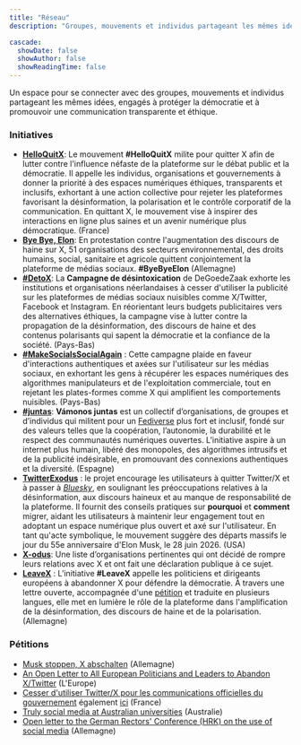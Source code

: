 ```yaml
---
title: "Réseau"
description: "Groupes, mouvements et individus partageant les mêmes idées"

cascade:
  showDate: false
  showAuthor: false
  showReadingTime: false
---
```


Un espace pour se connecter avec des groupes, mouvements et individus partageant les mêmes idées, engagés à protéger la démocratie et à promouvoir une communication transparente et éthique.

### Initiatives

* [**HelloQuitX**](https://www.helloquitx.com): Le mouvement **#HelloQuitX** milite pour quitter X afin de lutter contre l'influence néfaste de la plateforme sur le débat public et la démocratie. Il appelle les individus, organisations et gouvernements à donner la priorité à des espaces numériques éthiques, transparents et inclusifs, exhortant à une action collective pour rejeter les plateformes favorisant la désinformation, la polarisation et le contrôle corporatif de la communication. En quittant X, le mouvement vise à inspirer des interactions en ligne plus saines et un avenir numérique plus démocratique. (France)
* [**Bye Bye, Elon**](https://byebyeelon.de): En protestation contre l'augmentation des discours de haine sur X, 51 organisations des secteurs environnemental, des droits humains, social, sanitaire et agricole quittent conjointement la plateforme de médias sociaux. **#ByeByeElon** (Allemagne)
* [**#DetoX**](https://campagnes.degoedezaak.org/campaigns/detox): La **Campagne de désintoxication** de DeGoedeZaak exhorte les institutions et organisations néerlandaises à cesser d'utiliser la publicité sur les plateformes de médias sociaux nuisibles comme X/Twitter, Facebook et Instagram. En réorientant leurs budgets publicitaires vers des alternatives éthiques, la campagne vise à lutter contre la propagation de la désinformation, des discours de haine et des contenus polarisants qui sapent la démocratie et la confiance de la société. (Pays-Bas)
* [**#MakeSocialsSocialAgain**](https://makesocialssocialagain.nl) : Cette campagne plaide en faveur d'interactions authentiques et axées sur l'utilisateur sur les médias sociaux, en exhortant les gens à récupérer les espaces numériques des algorithmes manipulateurs et de l'exploitation commerciale, tout en rejetant les plates-formes comme X qui amplifient les comportements nuisibles. (Pays-Bas)
* [**#juntas**](https://vamonosjuntas.org): **Vámonos juntas** est un collectif d’organisations, de groupes et d’individus qui militent pour un [Fediverse](https://fr.wikipedia.org/wiki/Fediverse) plus fort et inclusif, fondé sur des valeurs telles que la coopération, l’autonomie, la durabilité et le respect des communautés numériques ouvertes. L’initiative aspire à un internet plus humain, libéré des monopoles, des algorithmes intrusifs et de la publicité indésirable, en promouvant des connexions authentiques et la diversité. (Espagne)
* [**TwitterExodus**](https://www.twitterexodus.org) : le projet encourage les utilisateurs à quitter Twitter/X et à passer à [_Bluesky_](https://bsky.app/profile/thetwitterexodus.bsky.social), en soulignant les préoccupations relatives à la désinformation, aux discours haineux et au manque de responsabilité de la plateforme. Il fournit des conseils pratiques sur **pourquoi** et **comment** migrer, aidant les utilisateurs à maintenir leur engagement tout en adoptant un espace numérique plus ouvert et axé sur l'utilisateur. En tant qu'acte symbolique, le mouvement suggère des départs massifs le jour du 55e anniversaire d'Elon Musk, le 28 juin 2026. (USA)
* [**X-odus**](https://github.com/ccamara/X-odus): Une liste d’organisations pertinentes qui ont décidé de rompre leurs relations avec X et ont fait une déclaration publique à ce sujet.
* [**LeaveX**](/about) : L’initiative **#LeaveX** appelle les politiciens et dirigeants européens à abandonner X pour défendre la démocratie. À travers une lettre ouverte, accompagnée d'une [pétition](https://openpetition.eu/leavex) et traduite en plusieurs langues, elle met en lumière le rôle de la plateforme dans l'amplification de la désinformation, des discours de haine et de la polarisation. (Allemagne)

### Pétitions
* [Musk stoppen, X abschalten](https://aktion.campact.de/weact/musk-stoppen/teilnehmen?bucket=20250109-waeb-hv-elon-musk-stoppen-aktive-abos) (Allemagne)
* [An Open Letter to All European Politicians and Leaders to Abandon X/Twitter](https://openpetition.eu/leavex) (L'Europe)
* [Cesser d'utiliser Twitter/X pour les communications officielles du gouvernement](https://politipet.fr/2610) également [ici](https://petitions.assemblee-nationale.fr/initiatives/i-2610) (France)
* [Truly social media at Australian universities](https://www.openpetition.org/au/petition/online/truly-social-media-at-australian-universities) (Australie)
* [Open letter to the German Rectors' Conference (HRK) on the use of social media](https://www.openpetition.de/petition/online/open-letter-to-the-german-rectors-conference-hrk-on-the-use-of-social-media) (Allemagne)

